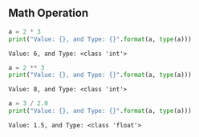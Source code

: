 ## Math Operation


```python
a = 2 * 3
print("Value: {}, and Type: {}".format(a, type(a)))
```

    Value: 6, and Type: <class 'int'>



```python
a = 2 ** 3
print("Value: {}, and Type: {}".format(a, type(a)))
```

    Value: 8, and Type: <class 'int'>



```python
a = 3 / 2.0
print("Value: {}, and Type: {}".format(a, type(a)))
```

    Value: 1.5, and Type: <class 'float'>
    
